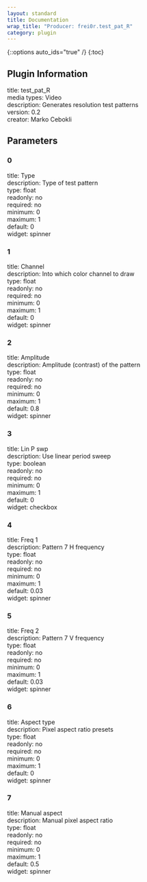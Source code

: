 ```yaml
---
layout: standard
title: Documentation
wrap_title: "Producer: frei0r.test_pat_R"
category: plugin
---
```

{::options auto_ids="true" /}
{:toc}

## Plugin Information

title: test_pat_R  
media types:
Video  
description: Generates resolution test patterns  
version: 0.2  
creator: Marko Cebokli  

## Parameters

### 0

title: Type    
description:
Type of test pattern  
type: float  
readonly: no  
required: no  
minimum: 0  
maximum: 1  
default: 0  
widget: spinner  

### 1

title: Channel    
description:
Into which color channel to draw  
type: float  
readonly: no  
required: no  
minimum: 0  
maximum: 1  
default: 0  
widget: spinner  

### 2

title: Amplitude    
description:
Amplitude (contrast) of the pattern  
type: float  
readonly: no  
required: no  
minimum: 0  
maximum: 1  
default: 0.8  
widget: spinner  

### 3

title: Lin P swp    
description:
Use linear period sweep  
type: boolean  
readonly: no  
required: no  
minimum: 0  
maximum: 1  
default: 0  
widget: checkbox  

### 4

title: Freq 1    
description:
Pattern 7 H frequency  
type: float  
readonly: no  
required: no  
minimum: 0  
maximum: 1  
default: 0.03  
widget: spinner  

### 5

title: Freq 2    
description:
Pattern 7 V frequency  
type: float  
readonly: no  
required: no  
minimum: 0  
maximum: 1  
default: 0.03  
widget: spinner  

### 6

title: Aspect type    
description:
Pixel aspect ratio presets  
type: float  
readonly: no  
required: no  
minimum: 0  
maximum: 1  
default: 0  
widget: spinner  

### 7

title: Manual aspect    
description:
Manual pixel aspect ratio  
type: float  
readonly: no  
required: no  
minimum: 0  
maximum: 1  
default: 0.5  
widget: spinner  

